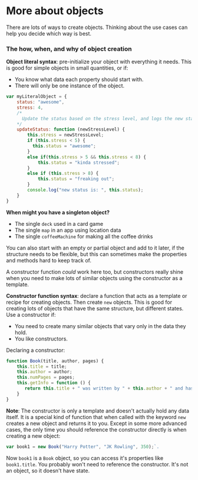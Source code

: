 # More about objects

There are lots of ways to create objects. Thinking about the use cases can help you decide which way is best.

### The how, when, and why of object creation

**Object literal syntax**: pre-initialize your object with everything it needs.
This is good for simple objects in small quantities, or if:
- You know what data each property should start with.
- There will only be one instance of the object.

```javascript
var myLiteralObject = {
    status: "awesome",
    stress: 4,
    /*
      Update the status based on the stress level, and logs the new status.
    */
    updateStatus: function (newStressLevel) {
        this.stress = newStressLevel;
        if (this.stress < 5) {
          this.status = "awesome";
        }
        else if(this.stress > 5 && this.stress < 8) {
            this.status = "kinda stressed";
        }
        else if (this.stress > 8) {
            this.status = "freaking out";
        }
        console.log("new status is: ", this.status);
    }
}
```
**When might you have a singleton object?**
- The single `deck` used in a card game
- The single `map` in an app using location data
- The single `coffeeMachine` for making all the coffee drinks

You can also start with an empty or partial object and add to it later, if the structure needs to be flexible, but this can sometimes make the properties and methods hard to keep track of.

A constructor function _could_ work here too, but constructors really shine when you need to make lots of similar objects using the constructor as a template.

**Constructor function syntax**: declare a function that acts as a template or recipe for creating objects. Then create `new` objects. This is good for creating lots of objects that have the same structure, but different states. Use a constructor if:
- You need to create many similar objects that vary only in the data they hold.
- You like constructors.

Declaring a constructor:
```javascript
function Book(title, author, pages) {
    this.title = title;
    this.author = author;
    this.numPages = pages;
    this.getInfo = function () {
       return this.title + " was written by " + this.author + " and has " + this.numPages + " pages.";
    }
}
```
**Note**: The constructor is only a template and doesn't actually hold any data itself. It is a special kind of function that when called with the keyword `new` creates a new object and returns it to you. Except in some more advanced cases, the only time you should reference the constructor directly is when creating a new object:

```javascript
var book1 = new Book("Harry Potter", "JK Rowling", 350);`.
```

Now `book1` is a `Book` object, so you can access it's properties like `book1.title`. You probably won't need to reference the constructor. It's not an object, so it doesn't have state.
